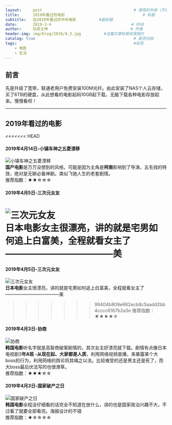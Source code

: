 ```yaml
---
layout:     post   				                        # 使用的布局（不需要改）
title:      2019年看过的电影 			            	        # 标题 
subtitle:   在2019年看过的中外电影          #副标题
date:       2019-2-4            				       # 时间
author:     玖贰壬申					            	# 作者
header-img: img/blog/2019/4.3.jpg 	       #这篇文章标题背景图片
catalog: true 					                     	# 是否归档
tags:							                     	#标签
    - 电影
    - 生活
---
```

## 前言

先是升级了宽带，联通老用户免费安装100M光纤。由此安装了NAS个人云存储，买了6TB的硬盘，从此想看的电影起码10GB起下载，无脑下载各种电影存放起来。慢慢看呗！

---


## 2019年看过的电影
<<<<<<< HEAD

####  2019年4月14日-小镇车神之五菱漂移
![小镇车神之五菱漂移](	https://blog-1257973271.cos.ap-shanghai.myqcloud.com/%E5%B0%8F%E9%95%87%E8%BD%A6%E7%A5%9E%E4%B9%8B%E4%BA%94%E8%8F%B1%E6%BC%82%E7%A7%BB.jpg)<br>
**国产电影**是万万没想到的风格，可能是因为主角是**柯南**影响到了导演，五毛钱的特效，绝对是无聊必备神剧。类似飞驰人生的老套剧情。<br>
推荐指数：★★☆☆☆

####  2019年4月5日-三次元女友
![三次元女友](	https://blog-1257973271.cos.ap-shanghai.myqcloud.com/p2520170117.jpg)<br>
**日本电影**女主很漂亮，讲的就是宅男如何追上白富美，全程就看女主了————————————美<br>
=======
####  2019年4月5日-三次元女友
![三次元女友](	https://blog-1257973271.cos.ap-shanghai.myqcloud.com/p2520170117.jpg)<br>
**日本电影**女主很漂亮，讲的就是宅男如何追上白富美，全程就看女主了————————————美
>>>>>>> 99404b808e662ecb8c5aadd2bb4cccc6167b2a3e
推荐指数：★★★★☆

####  2019年4月3日-协商
![协商](https://blog-1257973271.cos.ap-shanghai.myqcloud.com/%E5%8D%8F%E5%95%86.jpg)<br>
**韩国电影**听名字就是高智商破案剧情的，其次女主好漂亮就下载。剧情有点像日本电视剧3**年A班 -从现在起、大家都是人质**，利用网络视频直播，来暴露某个大boss的行为，利用网络的舆论将其绳之以法。比较难受的还是男主还是死了，而大boss最后伏法写的也很潦草。<br>
推荐指数：★★★☆☆

####  2019年4月3日-国家破产之日
![国家破产之日](https://blog-1257973271.cos.ap-shanghai.myqcloud.com/%E7%A0%B4%E4%BA%A7%E5%9B%BD%E5%AE%B6%E4%B9%8B%E6%97%A5.jpg)<br>
**韩国电影**全程没仔细看的话完全不知道在放什么，讲的也是国家政治兴趣不大，不过看了就要全部看完。海报设计的不错<br>
推荐指数：★☆☆☆☆
